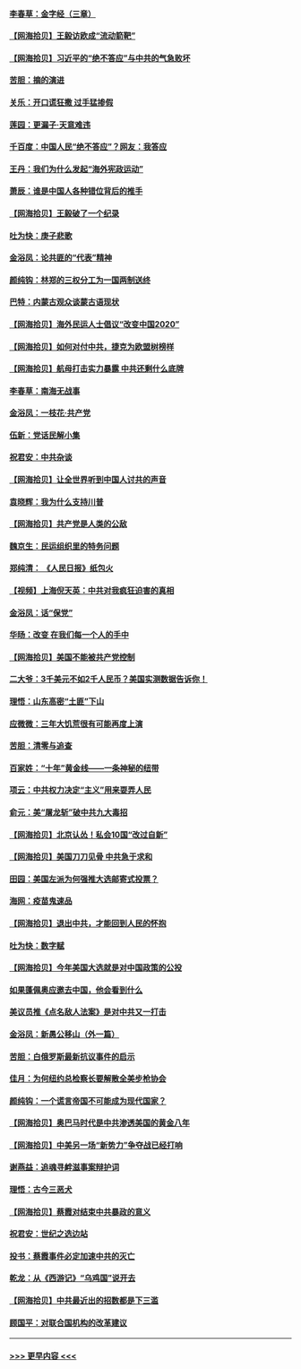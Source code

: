 #### [李春草：金字经（三章）](../pages/nsc993/n12383691.md?t=09070502) 
#### [【网海拾贝】王毅访欧成“流动箭靶”](../pages/nsc993/n12383338.md?t=09070502) 
#### [【网海拾贝】习近平的“绝不答应”与中共的气急败坏](../pages/nsc993/n12382819.md?t=09070502) 
#### [苦胆：摘的演进](../pages/nsc993/n12382619.md?t=09070502) 
#### [关乐：开口谎狂撒 过手猛掺假](../pages/nsc993/n12382604.md?t=09070502) 
#### [莲园：更漏子‧天意难违](../pages/nsc993/n12382598.md?t=09070502) 
#### [千百度：中国人民“绝不答应”？网友：我答应](../pages/nsc993/n12382024.md?t=09070502) 
#### [王丹：我们为什么发起“海外宪政运动”](../pages/nsc993/n12380286.md?t=09070502) 
#### [萧辰：谁是中国人各种错位背后的推手](../pages/nsc993/n12379800.md?t=09070502) 
#### [【网海拾贝】王毅破了一个纪录](../pages/nsc993/n12379251.md?t=09070502) 
#### [吐为快：庚子悲歌](../pages/nsc993/n12378821.md?t=09070502) 
#### [金浴凤：论共匪的“代表”精神](../pages/nsc993/n12377546.md?t=09070502) 
#### [颜纯钩：林郑的三权分工为一国两制送终](../pages/nsc993/n12377306.md?t=09070502) 
#### [巴特：内蒙古观众谈蒙古语现状](../pages/nsc993/n12376923.md?t=09070502) 
#### [【网海拾贝】海外民运人士倡议“改变中国2020”](../pages/nsc993/n12376682.md?t=09070502) 
#### [【网海拾贝】如何对付中共，捷克为欧盟树榜样](../pages/nsc993/n12374209.md?t=09070502) 
#### [【网海拾贝】航母打击实力暴露 中共还剩什么底牌](../pages/nsc993/n12371825.md?t=09070502) 
#### [李春草：南海无战事](../pages/nsc993/n12371159.md?t=09070502) 
#### [金浴凤：一枝花·共产党](../pages/nsc993/n12368757.md?t=09070502) 
#### [伍新：党话民解小集](../pages/nsc993/n12366907.md?t=09070502) 
#### [祝君安：中共杂谈](../pages/nsc993/n12366076.md?t=09070502) 
#### [【网海拾贝】让全世界听到中国人讨共的声音](../pages/nsc993/n12365569.md?t=09070502) 
#### [袁晓辉：我为什么支持川普](../pages/nsc993/n12362670.md?t=09070502) 
#### [【网海拾贝】共产党是人类的公敌](../pages/nsc993/n12363182.md?t=09070502) 
#### [魏京生：民运组织里的特务问题](../pages/nsc993/n12363010.md?t=09070502) 
#### [郑纯清： 《人民日报》纸包火](../pages/nsc993/n12362706.md?t=09070502) 
#### [【视频】上海倪天英：中共对我疯狂迫害的真相](../pages/nsc993/n12356341.md?t=09070502) 
#### [金浴凤：话“保党”](../pages/nsc993/n12361867.md?t=09070502) 
#### [华旸：改变 在我们每一个人的手中](../pages/nsc993/n12361774.md?t=09070502) 
#### [【网海拾贝】美国不能被共产党控制](../pages/nsc993/n12360271.md?t=09070502) 
#### [二大爷：3千美元不如2千人民币？美国实测数据告诉你！](../pages/nsc993/n12358563.md?t=09070502) 
#### [理悟：山东高密“土匪”下山](../pages/nsc993/n12358535.md?t=09070502) 
#### [应微微：三年大饥荒很有可能再度上演](../pages/nsc993/n12358523.md?t=09070502) 
#### [苦胆：清零与追查](../pages/nsc993/n12358501.md?t=09070502) 
#### [百家姓：“十年”黄金线——一条神秘的纽带](../pages/nsc993/n12358319.md?t=09070502) 
#### [项云：中共权力决定“主义”用来耍弄人民](../pages/nsc993/n12358172.md?t=09070502) 
#### [俞元：美“屠龙斩”破中共九大毒招](../pages/nsc993/n12357822.md?t=09070502) 
#### [【网海拾贝】北京认怂！私会10国“改过自新”](../pages/nsc993/n12357784.md?t=09070502) 
#### [【网海拾贝】美国刀刀见骨 中共急于求和](../pages/nsc993/n12355511.md?t=09070502) 
#### [田园：美国左派为何强推大选邮寄式投票？](../pages/nsc993/n12352963.md?t=09070502) 
#### [海网：疫苗鬼速品](../pages/nsc993/n12354438.md?t=09070502) 
#### [【网海拾贝】退出中共，才能回到人民的怀抱](../pages/nsc993/n12352634.md?t=09070502) 
#### [吐为快：数字赋](../pages/nsc993/n12352317.md?t=09070502) 
#### [【网海拾贝】今年美国大选就是对中国政策的公投](../pages/nsc993/n12350973.md?t=09070502) 
#### [如果蓬佩奥应邀去中国，他会看到什么](../pages/nsc993/n12350945.md?t=09070502) 
#### [美议员推《点名敌人法案》是对中共又一打击](../pages/nsc993/n12350765.md?t=09070502) 
#### [金浴凤：新愚公移山（外一篇）](../pages/nsc993/n12350253.md?t=09070502) 
#### [苦胆：白俄罗斯最新抗议事件的启示](../pages/nsc993/n12349989.md?t=09070502) 
#### [佳月：为何纽约总检察长要解散全美步枪协会](../pages/nsc993/n12349939.md?t=09070502) 
#### [颜纯钩：一个谎言帝国不可能成为现代国家？](../pages/nsc993/n12349898.md?t=09070502) 
#### [【网海拾贝】奥巴马时代是中共渗透美国的黄金八年](../pages/nsc993/n12349284.md?t=09070502) 
#### [【网海拾贝】中美另一场“新势力”争夺战已经打响](../pages/nsc993/n12346998.md?t=09070502) 
#### [谢燕益：追魂寻衅滋事案辩护词](../pages/nsc993/n12346892.md?t=09070502) 
#### [理悟：古今三恶犬](../pages/nsc993/n12345190.md?t=09070502) 
#### [【网海拾贝】蔡霞对结束中共暴政的意义](../pages/nsc993/n12344263.md?t=09070502) 
#### [祝君安：世纪之选边站](../pages/nsc993/n12342382.md?t=09070502) 
#### [投书：蔡霞事件必定加速中共的灭亡](../pages/nsc993/n12341881.md?t=09070502) 
#### [乾龙：从《西游记》“乌鸡国”说开去](../pages/nsc993/n12341690.md?t=09070502) 
#### [【网海拾贝】中共最近出的招数都是下三滥](../pages/nsc993/n12341593.md?t=09070502) 
#### [顾国平：对联合国机构的改革建议](../pages/nsc993/n12339928.md?t=09070502) 

----
#### [ >>> 更早内容 <<< ](../indexes/nsc993-earlier.md)
